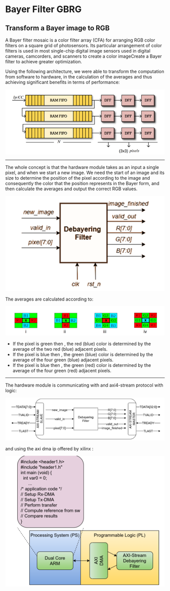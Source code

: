# Bayer Filter GBRG

## Transform a Bayer image to RGB

A Bayer filter mosaic is a color filter array (CFA) for arranging RGB color filters on a square grid of photosensors. Its particular arrangement of color filters is used in most single-chip digital image sensors used in digital cameras, camcorders, and scanners to create a color imageCreate a Bayer filter to achieve greater optimization.

Using the following architecture, we were able to transform the computation from software to hardware, in the calculation of the averages and thus achieving significant benefits in terms of performance:

![](/images/RTL.png)

---

The whole concept is that the hardware module takes as an input a single pixel, and when we start a new image. We need the start of an image and its size to determine the position of the pixel according to the image and consequently the color that the position represents in the Bayer form, and then calculate the averages and output the correct RGB values.

![](/images/Image.png)

The averages are calculated according to:

![](/images/average.png)

- If the pixel is green then , the red (blue) color is determined by the average of the two red (blue) adjacent pixels.
- If the pixel is blue then , the green (blue) color is determined by the average of the four green (blue) adjacent pixels.
- If the pixel is blue then , the green (red) color is determined by the average of the four green (red) adjacent pixels.


---

The hardware module is communicating with and axi4-stream protocol with logic:

![](/images/axi.png)

and using the axi dma ip offered by xilinx :

![](/images/arch.png)
